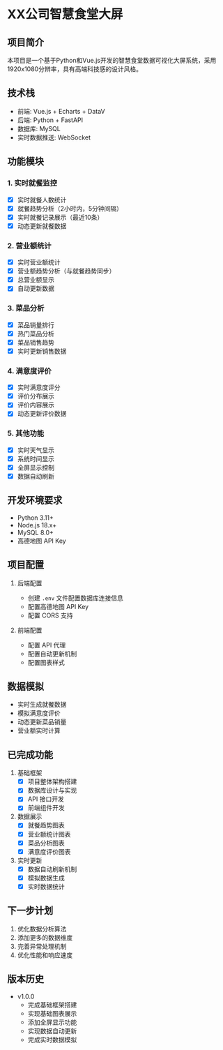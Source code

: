 # XX公司智慧食堂大屏

## 项目简介
本项目是一个基于Python和Vue.js开发的智慧食堂数据可视化大屏系统，采用1920x1080分辨率，具有高端科技感的设计风格。

## 技术栈
- 前端: Vue.js + Echarts + DataV
- 后端: Python + FastAPI
- 数据库: MySQL
- 实时数据推送: WebSocket

## 功能模块

### 1. 实时就餐监控
- [x] 实时就餐人数统计
- [x] 就餐趋势分析（2小时内，5分钟间隔）
- [x] 实时就餐记录展示（最近10条）
- [x] 动态更新就餐数据

### 2. 营业额统计
- [x] 实时营业额统计
- [x] 营业额趋势分析（与就餐趋势同步）
- [x] 总营业额显示
- [x] 自动更新数据

### 3. 菜品分析
- [x] 菜品销量排行
- [x] 热门菜品分析
- [x] 菜品销售趋势
- [x] 实时更新销售数据

### 4. 满意度评价
- [x] 实时满意度评分
- [x] 评价分布展示
- [x] 评价内容展示
- [x] 动态更新评价数据

### 5. 其他功能
- [x] 实时天气显示
- [x] 系统时间显示
- [x] 全屏显示控制
- [x] 数据自动刷新

## 开发环境要求
- Python 3.11+
- Node.js 18.x+
- MySQL 8.0+
- 高德地图 API Key

## 项目配置
1. 后端配置
   - 创建 `.env` 文件配置数据库连接信息
   - 配置高德地图 API Key
   - 配置 CORS 支持

2. 前端配置
   - 配置 API 代理
   - 配置自动更新机制
   - 配置图表样式

## 数据模拟
- 实时生成就餐数据
- 模拟满意度评价
- 动态更新菜品销量
- 营业额实时计算

## 已完成功能
1. 基础框架
   - [x] 项目整体架构搭建
   - [x] 数据库设计与实现
   - [x] API 接口开发
   - [x] 前端组件开发

2. 数据展示
   - [x] 就餐趋势图表
   - [x] 营业额统计图表
   - [x] 菜品分析图表
   - [x] 满意度评价图表

3. 实时更新
   - [x] 数据自动刷新机制
   - [x] 模拟数据生成
   - [x] 实时数据统计

## 下一步计划
1. 优化数据分析算法
2. 添加更多的数据维度
3. 完善异常处理机制
4. 优化性能和响应速度

## 版本历史
- v1.0.0 
  - 完成基础框架搭建
  - 实现基础图表展示
  - 添加全屏显示功能
  - 实现数据自动更新
  - 完成实时数据模拟

